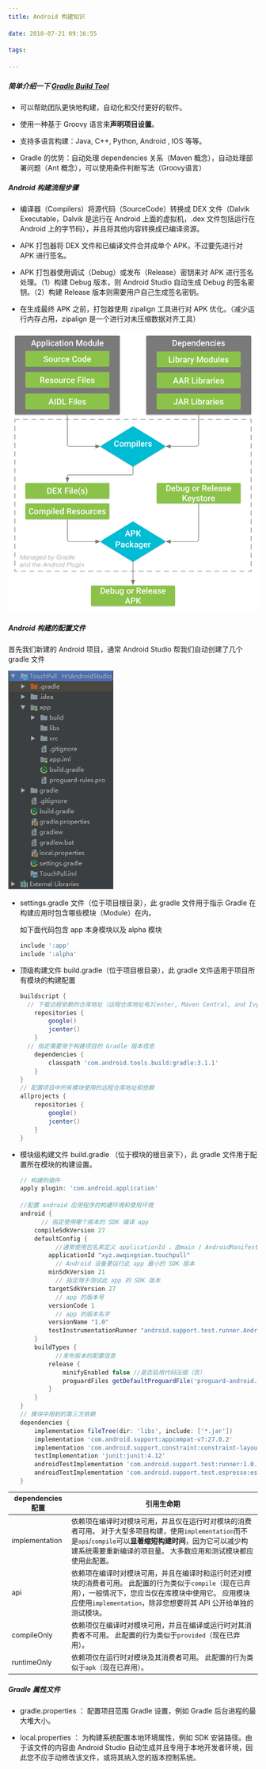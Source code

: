 ```yaml
---
title: Android 构建知识

date: 2018-07-21 09:16:55

tags:

---
```


##### 简单介绍一下 [Gradle Build Tool](https://gradle.org/)

- 可以帮助团队更快地构建，自动化和交付更好的软件。

- 使用一种基于 Groovy 语言来**声明项目设置**。

- 支持多语言构建：Java,  C++, Python, Android , IOS 等等。

- Gradle 的优势：自动处理 dependencies 关系（Maven 概念），自动处理部署问题（Ant 概念），可以使用条件判断写法（Groovy语言）

<!--more-->

##### Android 构建流程步骤

- 编译器（Compilers）将源代码（SourceCode）转换成 DEX 文件（Dalvik Executable，Dalvik 是运行在 Android 上面的虚拟机，.dex 文件包括运行在 Android 上的字节码），并且将其他内容转换成已编译资源。

- APK 打包器将 DEX 文件和已编译文件合并成单个 APK，不过要先进行对 APK 进行签名。

- APK 打包器使用调试（Debug）或发布（Release）密钥来对 APK 进行签名处理。（1）构建 Debug 版本，则 Android Studio 自动生成 Debug 的签名密钥。（2）构建 Release 版本则需要用户自己生成签名密钥。

- 在生成最终 APK 之前，打包器使用 zipalign 工具进行对 APK 优化。（减少运行内存占用，zipalign 是一个进行对未压缩数据对齐工具）

![Android 构建流程](https://github.com/0HongTao0/Blog/blob/master/pic/Android_%E6%9E%84%E5%BB%BA%E6%B5%81%E7%A8%8B.png?raw=true)

##### Android 构建的配置文件

首先我们新建的 Android 项目，通常 Android Studio 帮我们自动创建了几个 gradle 文件

![AndroidStudio 新建项目](https://github.com/0HongTao0/Blog/blob/master/pic/AndroidStudio%E6%96%B0%E5%BB%BA%E9%A1%B9%E7%9B%AE.jpg?raw=true)

- settings.gradle 文件（位于项目根目录），此 gradle 文件用于指示 Gradle 在构建应用时包含哪些模块（Module）在内。

  如下面代码包含 app 本身模块以及 alpha 模块

  ```groovy
  include ':app'
  include ':alpha'
  ```

- 顶级构建文件 build.gradle（位于项目根目录），此 gradle 文件适用于项目所有模块的构建配置

  ```groovy
  buildscript {
    // 下载远程依赖的仓库地址（远程仓库地址有JCenter, Maven Central, and Ivy，当然也可以用国内的某些镜像）
      repositories {
          google()
          jcenter()
      }
    // 指定需要用于构建项目的 Gradle 版本信息
      dependencies {
          classpath 'com.android.tools.build:gradle:3.1.1'
      }
  }
  // 配置项目中所有模块使用的远程仓库地址和依赖
  allprojects {
      repositories {
          google()
          jcenter()
      }
  }
  ```

- 模块级构建文件 build.gradle （位于模块的根目录下），此 gradle 文件用于配置所在模块的构建设置。

  ```groovy
  // 构建的插件                    
  apply plugin: 'com.android.application'
  
  //配置 android 应用程序的构建环境和使用环境
  android {
        // 指定使用哪个版本的 SDK 编译 app
      compileSdkVersion 27
      defaultConfig {
            //通常使用包名来定义 applicationId ，由main / AndroidManifest.xml文件中的package属性定义。
          applicationId "xyz.awqingnian.touchpull"
            // Android 设备要运行此 app 最小的 SDK 版本
          minSdkVersion 21
            // 指定用于测试此 app 的 SDK 版本
          targetSdkVersion 27
            // app 的版本号
          versionCode 1
            // app 的版本名字
          versionName "1.0"
          testInstrumentationRunner "android.support.test.runner.AndroidJUnitRunner"
      }
      buildTypes {
            //发布版本的配置信息
          release {
              minifyEnabled false //是否启用代码压缩（否）
              proguardFiles getDefaultProguardFile('proguard-android.txt'), 'proguard-rules.pro'
          }
      }
  }
  // 模块中用到的第三方依赖
  dependencies {
      implementation fileTree(dir: 'libs', include: ['*.jar'])
      implementation 'com.android.support:appcompat-v7:27.0.2'
      implementation 'com.android.support.constraint:constraint-layout:1.0.2'
      testImplementation 'junit:junit:4.12'
      androidTestImplementation 'com.android.support.test:runner:1.0.1'
      androidTestImplementation 'com.android.support.test.espresso:espresso-core:3.0.1'
  }
  ```



| dependencies 配置 | 引用生命期                                                                                                                                 |
| --------------- | ------------------------------------------------------------------------------------------------------------------------------------- |
| implementation  | 依赖项在编译时对模块可用，并且仅在运行时对模块的消费者可用。 对于大型多项目构建，使用`implementation`而不是`api`/`compile`可以**显著缩短构建时间**，因为它可以减少构建系统需要重新编译的项目量。 大多数应用和测试模块都应使用此配置。 |
| api             | 依赖项在编译时对模块可用，并且在编译时和运行时还对模块的消费者可用。 此配置的行为类似于`compile`（现在已弃用），一般情况下，您应当仅在库模块中使用它。 应用模块应使用`implementation`，除非您想要将其 API 公开给单独的测试模块。      |
| compileOnly     | 依赖项仅在编译时对模块可用，并且在编译或运行时对其消费者不可用。 此配置的行为类似于`provided`（现在已弃用）。                                                                          |
| runtimeOnly     | 依赖项仅在运行时对模块及其消费者可用。 此配置的行为类似于`apk`（现在已弃用）。                                                                                            |



##### Gradle 属性文件

- gradle.properties ： 配置项目范围 Gradle 设置，例如 Gradle 后台进程的最大堆大小。

- local.properties ： 为构建系统配置本地环境属性，例如 SDK 安装路径。由于该文件的内容由 Android Studio 自动生成并且专用于本地开发者环境，因此您不应手动修改该文件，或将其纳入您的版本控制系统。
